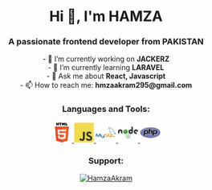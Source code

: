 <h1 align="center">Hi 👋, I'm HAMZA</h1>
<h3 align="center">A passionate frontend developer from PAKISTAN</h3>

<p align="center">
  - 🔭 I’m currently working on <strong>JACKERZ</strong><br>
  - 🌱 I’m currently learning <strong>LARAVEL</strong><br>
  - 💬 Ask me about <strong>React, Javascript</strong><br>
  - 📫 How to reach me: <strong>hmzaakram295@gmail.com</strong>
</p>

<h3 align="center">Languages and Tools:</h3>
<p align="center">
  <a href="https://www.w3.org/html/" target="_blank" rel="noreferrer">
    <img src="https://raw.githubusercontent.com/devicons/devicon/master/icons/html5/html5-original-wordmark.svg" alt="html5" width="40" height="40"/> 
  </a>
  <a href="https://developer.mozilla.org/en-US/docs/Web/JavaScript" target="_blank" rel="noreferrer">
    <img src="https://raw.githubusercontent.com/devicons/devicon/master/icons/javascript/javascript-original.svg" alt="javascript" width="40" height="40"/> 
  </a>
  <a href="https://www.mysql.com/" target="_blank" rel="noreferrer">
    <img src="https://raw.githubusercontent.com/devicons/devicon/master/icons/mysql/mysql-original-wordmark.svg" alt="mysql" width="40" height="40"/> 
  </a>
  <a href="https://nodejs.org" target="_blank" rel="noreferrer">
    <img src="https://raw.githubusercontent.com/devicons/devicon/master/icons/nodejs/nodejs-original-wordmark.svg" alt="nodejs" width="40" height="40"/> 
  </a>
  <a href="https://www.php.net" target="_blank" rel="noreferrer">
    <img src="https://raw.githubusercontent.com/devicons/devicon/master/icons/php/php-original.svg" alt="php" width="40" height="40"/> 
  </a>
</p>

<h3 align="center">Support:</h3>
<p align="center">
  <a href="[https://www.buymeacoffee.com/HamzaAkram](https://buymeacoffee.com/hamzaakram)">
    <img src="https://cdn.buymeacoffee.com/buttons/v2/default-yellow.png" height="50" width="210" alt="HamzaAkram" />
  </a>
</p>
